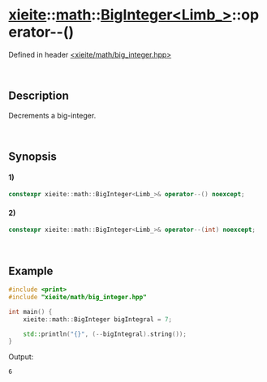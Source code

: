 # [xieite](../../../../../xieite.md)\:\:[math](../../../../../math.md)\:\:[BigInteger<Limb_>](../../../../big_integer.md)\:\:operator--\(\)
Defined in header [<xieite/math/big_integer.hpp>](../../../../../../../include/xieite/math/big_integer.hpp)

&nbsp;

## Description
Decrements a big-integer.

&nbsp;

## Synopsis
#### 1)
```cpp
constexpr xieite::math::BigInteger<Limb_>& operator--() noexcept;
```
#### 2)
```cpp
constexpr xieite::math::BigInteger<Limb_>& operator--(int) noexcept;
```

&nbsp;

## Example
```cpp
#include <print>
#include "xieite/math/big_integer.hpp"

int main() {
    xieite::math::BigInteger bigIntegral = 7;

    std::println("{}", (--bigIntegral).string());
}
```
Output:
```
6
```
